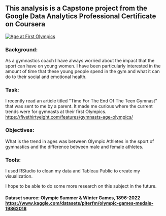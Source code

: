 ## This analysis is a Capstone project from the Google Data Analytics Professional Certificate on Coursera

<div class='tableauPlaceholder' id='viz1694478276424' style='position: relative'><noscript><a href='#'><img alt='Age at First Olympics ' src='https:&#47;&#47;public.tableau.com&#47;static&#47;images&#47;Ag&#47;AgeatFistOlympics&#47;AgeatFirstOlympics&#47;1_rss.png' style='border: none' /></a></noscript><object class='tableauViz'  style='display:none;'><param name='host_url' value='https%3A%2F%2Fpublic.tableau.com%2F' /> <param name='embed_code_version' value='3' /> <param name='site_root' value='' /><param name='name' value='AgeatFistOlympics&#47;AgeatFirstOlympics' /><param name='tabs' value='no' /><param name='toolbar' value='yes' /><param name='static_image' value='https:&#47;&#47;public.tableau.com&#47;static&#47;images&#47;Ag&#47;AgeatFistOlympics&#47;AgeatFirstOlympics&#47;1.png' /> <param name='animate_transition' value='yes' /><param name='display_static_image' value='yes' /><param name='display_spinner' value='yes' /><param name='display_overlay' value='yes' /><param name='display_count' value='yes' /><param name='language' value='en-US' /></object></div>                <script type='text/javascript'>                    var divElement = document.getElementById('viz1694478276424');                    var vizElement = divElement.getElementsByTagName('object')[0];                    vizElement.style.width='100%';vizElement.style.height=(divElement.offsetWidth*0.75)+'px';                    var scriptElement = document.createElement('script');                    scriptElement.src = 'https://public.tableau.com/javascripts/api/viz_v1.js';                    vizElement.parentNode.insertBefore(scriptElement, vizElement);                </script>

### Background:
As a gymnastics coach I have always worried about the impact that the sport can have on young women. I have been particularly interested in the amount of time that these young people spend in the gym and what it can do to their social and emotional health. 

### Task:
I recently read an article titled "Time For The End Of The Teen Gymnast" that was sent to me by a parent. It made me curious where the current trends were for gymnasts at their first Olympics.
https://fivethirtyeight.com/features/gymnasts-age-olympics/
 

### Objectives:
What is the trend in ages was between Olympic Athletes in the sport of gymnastics and the difference between male and female athletes. 

### Tools: 
I used RStudio to clean my data and Tableau Public to create my visualization.


I hope to be able to do some more research on this subject in the future. 

#### Dataset source:  Olympic Summer & Winter Games, 1896-2022 https://www.kaggle.com/datasets/piterfm/olympic-games-medals-19862018

